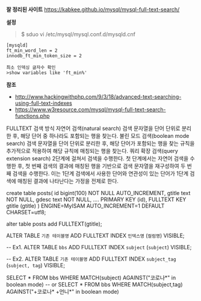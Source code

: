 **잘 정리된 사이트**
https://kabkee.github.io/mysql/mysql-full-text-search/

**설정**
>$ sduo vi /etc/mysql/mysql.conf.d/mysqld.cnf
```
[mysqld]
ft_min_word_len = 2
innodb_ft_min_token_size = 2

최소 인덱싱 글자수 확인
>show variables like 'ft_min%'
```

 **참조**
 
- http://www.hackingwithphp.com/9/3/18/advanced-text-searching-using-full-text-indexes
- https://www.w3resource.com/mysql/mysql-full-text-search-functions.php
 
FULLTEXT 검색 방식
자연어 검색(natural search)
검색 문자열을 단어 단위로 분리한 후, 해당 단어 중 하나라도 포함되는 행을 찾는다.
불린 모드 검색(boolean mode search)
검색 문자열을 단어 단위로 분리한 후, 해당 단어가 포함되는 행을 찾는 규칙을 추가적으로 적용하여 해당 규칙에 매칭되는 행을 찾는다.
쿼리 확장 검색(query extension search)
2단계에 걸쳐서 검색을 수행한다. 첫 단계에서는 자연어 검색을 수행한 후, 첫 번째 검색의 결과에 매칭된 행을 기반으로 검색 문자열을 재구성하여 두 번째 검색을 수행한다. 이는 1단계 검색에서 사용한 단어와 연관성이 있는 단어가 1단계 검색에 매칭된 결과에 나타난다는 가정을 전제로 한다.

create table posts(
    id bigint(100) NOT NULL AUTO_INCREMENT,
    gtitle text NOT NULL,
    gdesc text NOT NULL,
    ....
    PRIMARY KEY (id),
    FULLTEXT KEY gtitle (gtitle)
) ENGINE=MyISAM AUTO_INCREMENT=1 DEFAULT CHARSET=utf8;

alter table posts add FULLTEXT(gtitle);


ALTER TABLE `기존 테이블명` 
ADD FULLTEXT INDEX `인덱스명` (`컬럼명`) VISIBLE;

-- Ex1.
ALTER TABLE `bbs` 
ADD FULLTEXT INDEX `subject` (`subject`) VISIBLE;

-- Ex2.
ALTER TABLE `기존 테이블명` 
ADD FULLTEXT INDEX `subject_tag` (`subject, tag`) VISIBLE;


SELECT * FROM bbs WHERE MATCH(subject) AGAINST("코로나*" in boolean mode)
-- or
SELECT * FROM bbs WHERE MATCH(subject,tag) AGAINST("+코로나* +언니*" in boolean mode)


